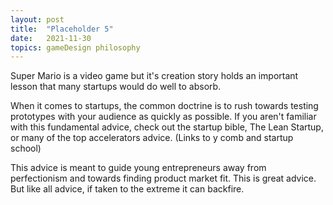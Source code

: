 ```yaml
---
layout: post
title:  "Placeholder 5"
date:   2021-11-30
topics: gameDesign philosophy
---
```

Super Mario is a video game but it's creation story holds an important lesson that many startups would do well to absorb.

When it comes to startups, the common doctrine is to rush towards testing prototypes with your audience as quickly as possible. If you aren't familiar with this fundamental advice, check out the startup bible, The Lean Startup, or many of the top accelerators advice. (Links to y comb and startup school)

This advice is meant to guide young entrepreneurs away from perfectionism and towards finding product market fit. This is great advice. But like all advice, if taken to the extreme it can backfire.
